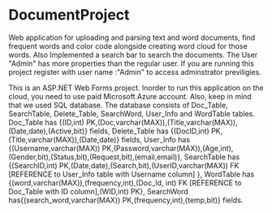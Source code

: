 # DocumentProject





Web application for uploading and parsing text and word documents, find frequent words and color code alongside creating word cloud for those words. Also Implemented a search bar to search the documents. The User "Admin" has more properties than the regular user. If you are running this project register with user name :"Admin" to access adminstrator previligies.

This is an ASP.NET Web Forms project. Inorder to run this application on the cloud, you need to use paid Microsoft Azure account. Also, keep in mind that we used SQL database. The database consists of Doc_Table, SearchTable, Delete_Table, SearchWord, User_Info and WordTable tables. Doc_Table has {(ID,int) PK,(Doc,varchar(MAX)),(Title,varchar(MAX)),(Date,date),(Active,bit)} fields, Delete_Table has {(DocID,int) PK,(Title,varchar(MAX)),(Date,date)} fields, User_Info has {(Username,varchar(MAX)) PK,(Password,varchar(MAX)),(Age,int),(Gender,bit),(Status,bit),(Request,bit),(email,email)}, SearchTable has {(SearchID,int) PK,(Date,date),(Search,bit),(UserID,varchar(MAX)) FK [REFERENCE to User_Info table with Username column] }, WordTable has {(word,varchar(MAX)),(frequency,int),(Doc_Id, int) FK [REFERENCE to Doc_Table with ID column],(WID,int) PK}, SearchWord has{(search_word,varchar(MAX)) PK,(frequency,int),(temp,bit)} fields.
